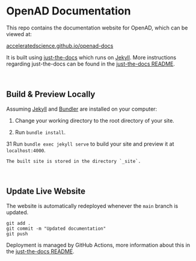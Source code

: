 # OpenAD Documentation

This repo contains the documentation website for OpenAD, which can be viewed at:

[acceleratedscience.github.io/openad-docs](https://acceleratedscience.github.io/openad-docs/)

It is built using [just-the-docs](https://github.com/just-the-docs/just-the-docs) which runs on [Jekyll]. More instructions regarding just-the-docs can be found in the [just-the-docs README].

<br>

## Build &amp; Preview Locally

Assuming [Jekyll] and [Bundler] are installed on your computer:

1.  Change your working directory to the root directory of your site.

1.  Run `bundle install`.

31 Run `bundle exec jekyll serve` to build your site and preview it at `localhost:4000`.

    The built site is stored in the directory `_site`.

<br>

## Update Live Website

The website is automatically redeployed whenever the `main` branch is updated.

    git add .
    git commit -m "Updated documentation"
    git push

Deployment is managed by GitHub Actions, more information about this in the [just-the-docs README].

[Jekyll]: https://jekyllrb.com
[Bundler]: https://bundler.io
[just-the-docs README]: README-just-the-docs.md
